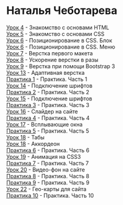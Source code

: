 # Наталья Чеботарева  
[Урок 4](https://modernwebdev.github.io/lesson_4/) - Знакомство с основами HTML  
[Урок 5](https://modernwebdev.github.io/lesson_5/) - Знакомство с основами CSS  
[Урок 6](https://modernwebdev.github.io/lesson_6/block/) - Позиционирование в СSS. Блок  
[Урок 6](https://modernwebdev.github.io/lesson_6/menu/) - Позиционирование в СSS. Меню  
[Урок 7](https://modernwebdev.github.io/lesson_7/src/) - Верстка первого макета  
[Урок 8](https://modernwebdev.github.io/lesson_8/project/src/) - Ускорение верстки в разы  
[Урок 9](https://modernwebdev.github.io/lesson_9/src/) - Верстка при помощи Bootstrap 3  
[Урок 13](https://modernwebdev.github.io/lesson_13/src/) - Адаптивная верстка  
[Практика 1](https://modernwebdev.github.io/practice_1/src/) - Практика. Часть 1  
[Урок 14](https://modernwebdev.github.io/lesson_14/) - Подключение шрифтов  
[Практика 2](https://modernwebdev.github.io/practice_2/src/) - Практика. Часть 2  
[Урок 15](https://modernwebdev.github.io/lesson_15/) - Подключение шрифтов  
[Практика 3](https://modernwebdev.github.io/practice_3/src/) - Практика. Часть 3  
[Урок 16](https://modernwebdev.github.io/lesson_16/src/) - Слайдер на сайте  
[Практика 4](https://modernwebdev.github.io/practice_4/src/) - Практика. Часть 4  
[Урок 17](https://modernwebdev.github.io/lesson_17/src/) - Всплывающие окна  
[Практика 5](https://modernwebdev.github.io/practice_5/src/) - Практика. Часть 5   
[Урок 18](https://modernwebdev.github.io/lesson_18/tabs/src/) - Табы  
[Урок 18](https://modernwebdev.github.io/lesson_18/accordion/src/) - Аккордеон  
[Практика 6](https://modernwebdev.github.io/practice_6/src/) - Практика. Часть 6  
[Урок 19](https://modernwebdev.github.io/lesson_19/tabs/src/) - Анимация на CSS3  
[Практика 7](https://modernwebdev.github.io/practice_7/src/) - Практика. Часть 7  
[Урок 20](https://modernwebdev.github.io/lesson_20/src/) - Видео-фон на сайте  
[Практика 8](https://modernwebdev.github.io/practice_8/src/) - Практика. Часть 8   
[Практика 9](https://modernwebdev.github.io/practice_9/src/) - Практика. Часть 9  
[Урок 22](https://modernwebdev.github.io/lesson_22/src/) - Гео-карты для сайта  
[Практика 10](https://modernwebdev.github.io/practice_10/src/) - Практика. Часть 10  

